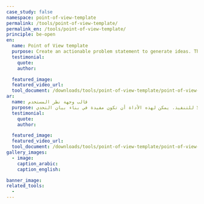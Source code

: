 ```yaml
---
case_study: false
namespace: point-of-view-template
permalink: /tools/point-of-view-template/
permalink_en: /tools/point-of-view-template/
principle: be-open
en:
  name: Point of View template
  purpose: Create an actionable problem statement to generate ideas. This tool can be useful in a challenge statement.
  testimonial:
    quote:
    author:

  featured_image:
  featured_video_url:
  tool_document: /downloads/tools/point-of-view-template/point-of-view-template-en.pdf
ar:
  name: قالب وجهة نظر المستخدم
  purpose: أنشئ بيان مشكلة قابلًا للتنفيذ. يمكن لهذه الأداة أن تكون مفيدة في بناء بيان التحدي.
  testimonial:
    quote:
    author:

  featured_image:
  featured_video_url:
  tool_document: /downloads/tools/point-of-view-template/point-of-view-template-ar.pdf
gallery_images:
  - image:
    caption_arabic:
    caption_english:

banner_image:
related_tools:
  -
---
```

